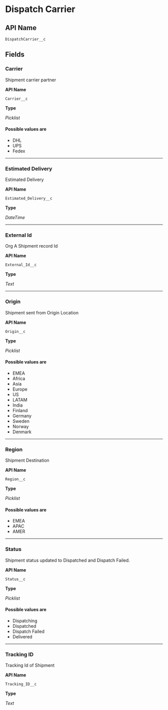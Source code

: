 # Dispatch Carrier

## API Name
`DispatchCarrier__c`

## Fields
### Carrier

Shipment carrier partner

**API Name**

`Carrier__c`

**Type**

*Picklist*

#### Possible values are
* DHL
* UPS
* Fedex

---
### Estimated Delivery

Estimated Delivery

**API Name**

`Estimated_Delivery__c`

**Type**

*DateTime*

---
### External Id

Org A Shipment record Id

**API Name**

`External_Id__c`

**Type**

*Text*

---
### Origin

Shipment sent from Origin Location

**API Name**

`Origin__c`

**Type**

*Picklist*

#### Possible values are
* EMEA
* Africa
* Asia
* Europe
* US
* LATAM
* India
* Finland
* Germany
* Sweden
* Norway
* Denmark

---
### Region

Shipment Destination

**API Name**

`Region__c`

**Type**

*Picklist*

#### Possible values are
* EMEA
* APAC
* AMER

---
### Status

Shipment status updated to Dispatched and Dispatch Failed.

**API Name**

`Status__c`

**Type**

*Picklist*

#### Possible values are
* Dispatching
* Dispatched
* Dispatch Failed
* Delivered

---
### Tracking ID

Tracking Id of Shipment

**API Name**

`Tracking_ID__c`

**Type**

*Text*